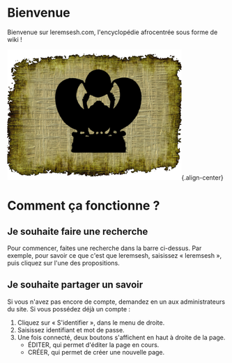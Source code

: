 <!-- TITLE: Page d'acceuil -->

# Bienvenue
Bienvenue sur leremsesh.com, l'encyclopédie afrocentrée sous forme de wiki !

![Logo Leremsesh Com](/uploads/logo/logo-leremsesh-com.png "Logo Leremsesh Com"){.align-center}
# Comment ça fonctionne ?
## Je souhaite faire une recherche
Pour commencer, faites une recherche dans la barre ci-dessus. Par exemple, pour savoir ce que c'est que leremsesh, saisissez « leremsesh », puis cliquez sur l'une des propositions.
## Je souhaite partager un savoir
Si vous n'avez pas encore de compte, demandez en un aux administrateurs du site.
Si vous possédez déjà un compte :

1. Cliquez sur « S'identifier », dans le menu de droite.
2. Saisissez identifiant et mot de passe.
3. Une fois connecté, deux boutons s'affichent en haut à droite de la page.
	* ÉDITER, qui permet d'éditer la page en cours.
	* CRÉER, qui permet de créer une nouvelle page.